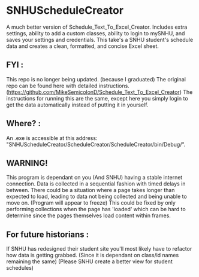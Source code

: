# SNHUScheduleCreator
  A much better version of Schedule_Text_To_Excel_Creator. Includes extra settings, ability to add a custom classes, ability to login to mySNHU, and saves your settings and credentials. This take's a SNHU student's schedule data and creates a clean, formatted, and concise Excel sheet.

## FYI :
  This repo is no longer being updated. (because I graduated)
  The original repo can be found here with detailed instructions. (https://github.com/MikeSemicolonD/Schedule_Text_To_Excel_Creator)
  The instructions for running this are the same, except here you simply login to get the data automatically instead of putting it in yourself.
  
## Where? :
  An .exe is accessible at this address: "SNHUScheduleCreator/ScheduleCreator/ScheduleCreator/bin/Debug/".
  
## WARNING!
   This program is dependant on you (And SNHU) having a stable internet connection. Data is collected in a sequential fashion with timed delays in between.
   There could be a situation where a page takes longer than expected to load, leading to data not being collected and being unable to move on. (Program will appear to freeze)
   This could be fixed by only performing collections when the page has 'loaded' which can be hard to determine since the pages themselves load content within frames.

## For future historians :   
   If SNHU has redesigned their student site you'll most likely have to refactor how data is getting grabbed. (Since it is dependant on class/id names remaining the same)
   (Please SNHU create a better view for student schedules)
